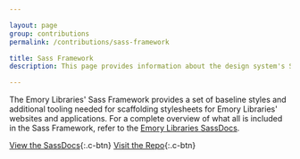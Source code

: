 ```yaml
---

layout: page
group: contributions
permalink: /contributions/sass-framework

title: Sass Framework
description: This page provides information about the design system's Sass framework and what's included within it

---
```


The Emory Libraries' Sass Framework provides a set of baseline styles and additional tooling needed for scaffolding stylesheets for Emory Libraries' websites and applications. For a complete overview of what all is included in the Sass Framework, refer to the [Emory Libraries SassDocs][sassdocs].

[View the SassDocs][sassdocs]{:.c-btn}
[Visit the Repo][repo]{:.c-btn}


[sassdocs]: http://template.library.emory.edu/styleguide/sassdocs/
[repo]: https://github.com/emory-libraries/template-sass